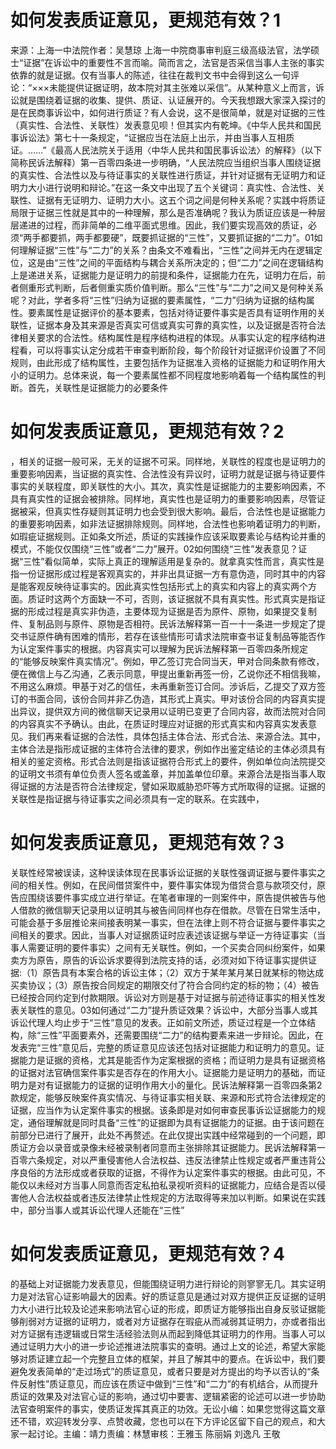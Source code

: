 # 如何发表质证意见，更规范有效？1

来源：上海一中法院作者：吴慧琼 上海一中院商事审判庭三级高级法官，法学硕士“证据”在诉讼中的重要性不言而喻。简而言之，法官是否采信当事人主张的事实依靠的就是证据。仅有当事人的陈述，往往在裁判文书中会得到这么一句评论：“×××未能提供证据证明，故本院对其主张难以采信”。从某种意义上而言，诉讼就是围绕着证据的收集、提供、质证、认证展开的。今天我想跟大家深入探讨的是在民商事诉讼中，如何进行质证？有人会说，这不是很简单，就是对证据的三性（真实性、合法性、关联性）发表意见呗！但其实内有乾坤。《中华人民共和国民事诉讼法》第七十一条规定，“证据应当在法庭上出示，并由当事人互相质证。……”《最高人民法院关于适用〈中华人民共和国民事诉讼法〉的解释》（以下简称民诉法解释）第一百零四条进一步明确，“人民法院应当组织当事人围绕证据的真实性、合法性以及与待证事实的关联性进行质证，并针对证据有无证明力和证明力大小进行说明和辩论。”在这一条文中出现了五个关键词：真实性、合法性、关联性、证据有无证明力、证明力大小。这五个词之间是何种关系呢？实践中将质证局限于证据三性就是其中的一种理解，那么是否准确呢？我认为质证应该是一种层层递进的过程，而非简单的二维平面式思维。因此，我们要实现高效的质证，必须“两手都要抓，两手都要硬”，既要抓证据的“三性”，又要抓证据的“二力”。01如何理解证据“三性”与“二力”的关系？由条文不难看出，“三性”之间并无内在逻辑定位，这是由“三性”之间的平面结构与耦合关系所决定的；但“二力”之间在逻辑结构上是递进关系，证据能力是证明力的前提和条件，证据能力在先，证明力在后，前者侧重形式判断，后者侧重实质价值判断。那么“三性”与“二力”之间又是何种关系呢？对此，学者多将“三性”归纳为证据的要素属性，“二力”归纳为证据的结构属性。要素属性是证据评价的基本要素，包括对待证要件事实是否具有证明作用的关联性，证据本身及其来源是否真实可信或真实可靠的真实性，以及证据是否符合法律相关要求的合法性。结构属性是程序结构进程的体现。从事实认定的程序结构进程看，可以将事实认定分成若干审查判断阶段，每个阶段针对证据评价设置了不同规则，由此形成了结构属性，主要包括作为证据准入资格的证据能力和证明作用大小的证明力。总体来说，每一个要素属性都不同程度地影响着每一个结构属性的判断。首先，关联性是证据能力的必要条件

# 如何发表质证意见，更规范有效？2

，相关的证据一般可采，无关的证据不可采。同样地，关联性的程度也是证明力的重要影响因素，当证据的真实性、合法性没有异议时，证明力就是证据与待证要件事实的关联程度，即关联性的大小。其次，真实性是证据能力的主要影响因素，不具有真实性的证据会被排除。同样地，真实性也是证明力的重要影响因素，尽管证据被采，但真实性存疑则其证明力也会受到很大影响。最后，合法性也是证据能力的重要影响因素，如非法证据排除规则。同样地，合法性也影响着证明力的判断，如瑕疵证据规则。正如条文所述，质证的实践操作应该采取要素论与结构论并重的模式，不能仅仅围绕“三性”或者“二力”展开。02如何围绕“三性”发表意见？证据“三性”看似简单，实际上真正的理解适用是复杂的。就拿真实性而言，真实性是指一份证据形成过程是客观真实的，并非出具证据一方有意伪造，同时其中的内容是能客观反映待证事实的。因此真实性包括形式上的真实和内容上的真实两个方面。质证时这两个方面缺一不可，否则，该证据就不具有真实性。形式真实是指证据的形成过程是真实非伪造，主要体现为证据是否为原件、原物，如果提交复制件、复制品则与原件、原物是否相符。民诉法解释第一百一十一条进一步规定了提交书证原件确有困难的情形，若存在该些情形可请求法院审查书证复制品等能否作为认定案件事实的根据。内容真实可以理解为民诉法解释第一百零四条所规定的“能够反映案件真实情况”。例如，甲乙签订完合同当天，甲对合同条款有修改，便在微信上与乙沟通，乙表示同意，甲提出重新再签一份，乙说你还不相信我嘛，不用这么麻烦。甲基于对乙的信任，未再重新签订合同。涉诉后，乙提交了双方签订的书面合同，该份合同并非乙伪造，其形式上真实。甲对该份合同的内容真实提出异议，提供双方间的微信聊天记录用以证明已变更了合同内容，故而法院对合同的内容真实不予确认。由此，在质证时理应对证据的形式真实和内容真实发表意见。我们再来看证据的合法性，具体包括主体合法、形式合法、来源合法。其中，主体合法是指形成证据的主体符合法律的要求，例如作出鉴定结论的主体必须具有相关的鉴定资格。形式合法则是指该证据符合形式上的要件，例如单位向法院提交的证明文书须有单位负责人签名或盖章，并加盖单位印章。来源合法是指当事人取得证据的方法是否符合法律规定，譬如采取威胁恐吓等方式所取得的证据。证据的关联性是指证据与待证事实之间必须具有一定的联系。在实践中，

# 如何发表质证意见，更规范有效？3

关联性经常被误读，这种误读体现在民事诉讼证据的关联性强调证据与要件事实之间的相关性。例如，在民间借贷案件中，要件事实体现为借贷合意与款项交付，原告应围绕该要件事实成立进行举证。在笔者审理的一则案件中，原告提供被告与他人借款的微信聊天记录用以证明其与被告间同样也存在借款。尽管在日常生活中，可能会基于多层推论来间接表明某一事实，但在法律上则不符合证据与要件事实之间相关的要求。因此，当事人对证据质证时应表述该证据与举证一方待证事实（当事人需要证明的要件事实）之间有无关联性。例如，一个买卖合同纠纷案件，如果卖方为原告，原告的诉讼诉求要得到法院支持的话，必须对如下待证事实提供证据:（1）原告具有本案合格的诉讼主体；（2）双方于某年某月某日就某标的物达成买卖协议；（3）原告按合同规定的期限交付了符合合同约定的标的物；（4）被告已经按合同约定到付款期限。诉讼对方则是基于对证据与前述待证事实的相关性发表关联性的意见。03如何通过“二力”提升质证效果？诉讼中，大部分当事人或其诉讼代理人均止步于“三性”意见的发表。正如前文所述，质证过程是一个立体结构，除“三性”平面要素外，还需要围绕“二力”的结构要素来进一步辩论。因此，在发表完“三性”意见后，完整的质证意见应该还包括对证据能力和证明力的意见。证据能力是证据的资格，尤其是能否作为定案根据的资格；而证明力是具有证据资格的证据对法官确信案件事实是否存在的作用大小。证据能力是证明力的基础，而证明力是对有证据能力的证据的证明作用大小的量化。民诉法解释第一百零四条第2款规定，能够反映案件真实情况、与待证事实相关联、来源和形式符合法律规定的证据，应当作为认定案件事实的根据。该条即是对如何审查民事诉讼证据能力的规定，通俗理解就是同时具备“三性”的证据即为具有证据能力的证据。由于该问题在前部分已进行了展开，此处不再赘述。在此仅提出实践中经常碰到的一个问题，即质证方会以录音或录像未经被录制者同意而主张排除其证据能力。民诉法解释第一百零六条规定，对以严重侵害他人合法权益、违反法律禁止性规定或者严重违背公序良俗的方法形成或者获取的证据，不得作为认定案件事实的根据。由此可见，不能仅以未经对方当事人同意而否定私拍私录视听资料的证据能力，应结合是否以侵害他人合法权益或者违反法律禁止性规定的方法取得等来加以判断。如果说在实践中，部分当事人或其诉讼代理人还能在“三性”

# 如何发表质证意见，更规范有效？4

的基础上对证据能力发表意见，但能围绕证明力进行辩论的则寥寥无几。其实证明力是对法官心证影响最大的因素。好的质证意见是通过对双方提供正反证据的证明力大小进行比较及论述来影响法官心证的形成，即质证方能够指出自身反驳证据能够削弱对方证据的证明力，或者对方证据存在瑕疵从而减弱其证明力，亦或者指出对方证据有违逻辑或日常生活经验法则从而起到降低其证明力的作用。当事人可以通过证明力大小的进一步论述推进法院事实的查明。通过上文的论述，希望大家能够对质证建立起一个完整且立体的框架，并且了解其中的要点。在诉讼中，我们要避免发表简单的“走过场式”的质证意见，或者只要是对方提出的均予以否认的“条件反射性”质证意见，而应该在质证中做到“三性”和“二力”的有机结合，从而提升质证的效果及对法官心证的影响，通过切中要害、逻辑紧密的论述可以进一步协助法官查明案件的事实，使质证发挥其真正的功效。无讼小编：如果您觉得这篇文章还不错，欢迎转发分享、点赞收藏，您也可以在下方评论区留下自己的观点，和大家一起讨论。主编：靖力责编：林慧审核：王雅玉 陈丽娟 刘逸凡 王敬

